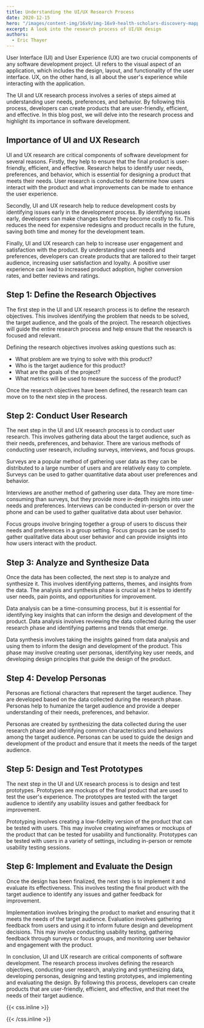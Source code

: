 ```yaml
---
title: Understanding the UI/UX Research Process
date: 2020-12-15
hero: "/images/content-img/16x9/img-16x9-health-scholars-discovery-mapping.png"
excerpt: A look into the research process of UI/UX design
authors:
  - Eric Thayer
---
```


User Interface (UI) and User Experience (UX) are two crucial components of any software development project. UI refers to the visual aspect of an application, which includes the design, layout, and functionality of the user interface. UX, on the other hand, is all about the user's experience while interacting with the application.

The UI and UX research process involves a series of steps aimed at understanding user needs, preferences, and behavior. By following this process, developers can create products that are user-friendly, efficient, and effective. In this blog post, we will delve into the research process and highlight its importance in software development.

## Importance of UI and UX Research

UI and UX research are critical components of software development for several reasons. Firstly, they help to ensure that the final product is user-friendly, efficient, and effective. Research helps to identify user needs, preferences, and behavior, which is essential for designing a product that meets their needs. User research is conducted to determine how users interact with the product and what improvements can be made to enhance the user experience.

Secondly, UI and UX research help to reduce development costs by identifying issues early in the development process. By identifying issues early, developers can make changes before they become costly to fix. This reduces the need for expensive redesigns and product recalls in the future, saving both time and money for the development team.

Finally, UI and UX research can help to increase user engagement and satisfaction with the product. By understanding user needs and preferences, developers can create products that are tailored to their target audience, increasing user satisfaction and loyalty. A positive user experience can lead to increased product adoption, higher conversion rates, and better reviews and ratings.

## Step 1: Define the Research Objectives

The first step in the UI and UX research process is to define the research objectives. This involves identifying the problem that needs to be solved, the target audience, and the goals of the project. The research objectives will guide the entire research process and help ensure that the research is focused and relevant.

Defining the research objectives involves asking questions such as:

- What problem are we trying to solve with this product?
- Who is the target audience for this product?
- What are the goals of the project?
- What metrics will be used to measure the success of the product?

Once the research objectives have been defined, the research team can move on to the next step in the process.

## Step 2: Conduct User Research

The next step in the UI and UX research process is to conduct user research. This involves gathering data about the target audience, such as their needs, preferences, and behavior. There are various methods of conducting user research, including surveys, interviews, and focus groups.

Surveys are a popular method of gathering user data as they can be distributed to a large number of users and are relatively easy to complete. Surveys can be used to gather quantitative data about user preferences and behavior.

Interviews are another method of gathering user data. They are more time-consuming than surveys, but they provide more in-depth insights into user needs and preferences. Interviews can be conducted in-person or over the phone and can be used to gather qualitative data about user behavior.

Focus groups involve bringing together a group of users to discuss their needs and preferences in a group setting. Focus groups can be used to gather qualitative data about user behavior and can provide insights into how users interact with the product.

## Step 3: Analyze and Synthesize Data

Once the data has been collected, the next step is to analyze and synthesize it. This involves identifying patterns, themes, and insights from the data. The analysis and synthesis phase is crucial as it helps to identify user needs, pain points, and opportunities for improvement.

Data analysis can be a time-consuming process, but it is essential for identifying key insights that can inform the design and development of the product. Data analysis involves reviewing the data collected during the user research phase and identifying patterns and trends that emerge.

Data synthesis involves taking the insights gained from data analysis and using them to inform the design and development of the product. This phase may involve creating user personas, identifying key user needs, and developing design principles that guide the design of the product.

## Step 4: Develop Personas

Personas are fictional characters that represent the target audience. They are developed based on the data collected during the research phase. Personas help to humanize the target audience and provide a deeper understanding of their needs, preferences, and behavior.

Personas are created by synthesizing the data collected during the user research phase and identifying common characteristics and behaviors among the target audience. Personas can be used to guide the design and development of the product and ensure that it meets the needs of the target audience.

## Step 5: Design and Test Prototypes

The next step in the UI and UX research process is to design and test prototypes. Prototypes are mockups of the final product that are used to test the user's experience. The prototypes are tested with the target audience to identify any usability issues and gather feedback for improvement.

Prototyping involves creating a low-fidelity version of the product that can be tested with users. This may involve creating wireframes or mockups of the product that can be tested for usability and functionality. Prototypes can be tested with users in a variety of settings, including in-person or remote usability testing sessions.

## Step 6: Implement and Evaluate the Design

Once the design has been finalized, the next step is to implement it and evaluate its effectiveness. This involves testing the final product with the target audience to identify any issues and gather feedback for improvement.

Implementation involves bringing the product to market and ensuring that it meets the needs of the target audience. Evaluation involves gathering feedback from users and using it to inform future design and development decisions. This may involve conducting usability testing, gathering feedback through surveys or focus groups, and monitoring user behavior and engagement with the product.

In conclusion, UI and UX research are critical components of software development. The research process involves defining the research objectives, conducting user research, analyzing and synthesizing data, developing personas, designing and testing prototypes, and implementing and evaluating the design. By following this process, developers can create products that are user-friendly, efficient, and effective, and that meet the needs of their target audience.

{{< css.inline >}}
<style>
.emojify {
	font-family: Apple Color Emoji,Segoe UI Emoji,NotoColorEmoji,Segoe UI Symbol,Android Emoji,EmojiSymbols;
	font-size: 2rem;
	vertical-align: middle;
}
@media screen and (max-width:650px) {
    .nowrap {
	display: block;
	margin: 25px 0;
}
}
</style>
{{< /css.inline >}}
